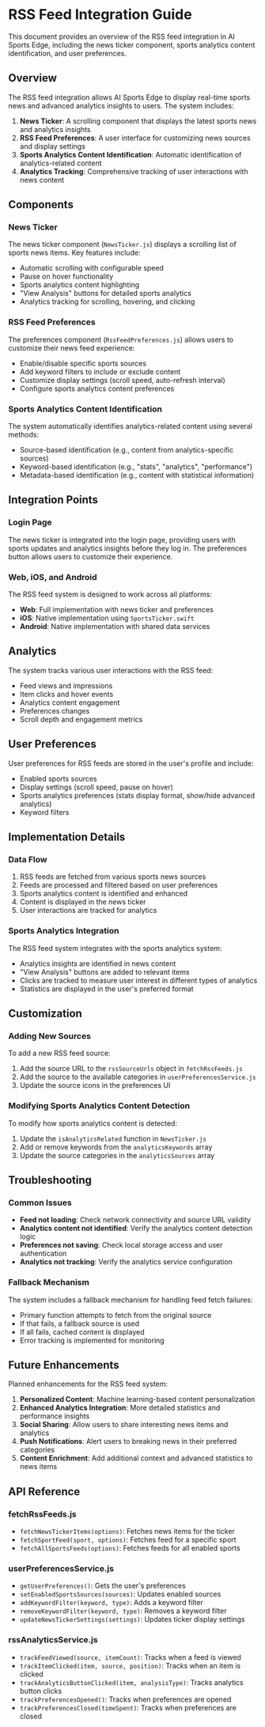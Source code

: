 # RSS Feed Integration Guide

This document provides an overview of the RSS feed integration in AI Sports Edge, including the news ticker component, sports analytics content identification, and user preferences.

## Overview

The RSS feed integration allows AI Sports Edge to display real-time sports news and advanced analytics insights to users. The system includes:

1. **News Ticker**: A scrolling component that displays the latest sports news and analytics insights
2. **RSS Feed Preferences**: A user interface for customizing news sources and display settings
3. **Sports Analytics Content Identification**: Automatic identification of analytics-related content
4. **Analytics Tracking**: Comprehensive tracking of user interactions with news content

## Components

### News Ticker

The news ticker component (`NewsTicker.js`) displays a scrolling list of sports news items. Key features include:

- Automatic scrolling with configurable speed
- Pause on hover functionality
- Sports analytics content highlighting
- "View Analysis" buttons for detailed sports analytics
- Analytics tracking for scrolling, hovering, and clicking

### RSS Feed Preferences

The preferences component (`RssFeedPreferences.js`) allows users to customize their news feed experience:

- Enable/disable specific sports sources
- Add keyword filters to include or exclude content
- Customize display settings (scroll speed, auto-refresh interval)
- Configure sports analytics content preferences

### Sports Analytics Content Identification

The system automatically identifies analytics-related content using several methods:

- Source-based identification (e.g., content from analytics-specific sources)
- Keyword-based identification (e.g., "stats", "analytics", "performance")
- Metadata-based identification (e.g., content with statistical information)

## Integration Points

### Login Page

The news ticker is integrated into the login page, providing users with sports updates and analytics insights before they log in. The preferences button allows users to customize their experience.

### Web, iOS, and Android

The RSS feed system is designed to work across all platforms:

- **Web**: Full implementation with news ticker and preferences
- **iOS**: Native implementation using `SportsTicker.swift`
- **Android**: Native implementation with shared data services

## Analytics

The system tracks various user interactions with the RSS feed:

- Feed views and impressions
- Item clicks and hover events
- Analytics content engagement
- Preferences changes
- Scroll depth and engagement metrics

## User Preferences

User preferences for RSS feeds are stored in the user's profile and include:

- Enabled sports sources
- Display settings (scroll speed, pause on hover)
- Sports analytics preferences (stats display format, show/hide advanced analytics)
- Keyword filters

## Implementation Details

### Data Flow

1. RSS feeds are fetched from various sports news sources
2. Feeds are processed and filtered based on user preferences
3. Sports analytics content is identified and enhanced
4. Content is displayed in the news ticker
5. User interactions are tracked for analytics

### Sports Analytics Integration

The RSS feed system integrates with the sports analytics system:

- Analytics insights are identified in news content
- "View Analysis" buttons are added to relevant items
- Clicks are tracked to measure user interest in different types of analytics
- Statistics are displayed in the user's preferred format

## Customization

### Adding New Sources

To add a new RSS feed source:

1. Add the source URL to the `rssSourceUrls` object in `fetchRssFeeds.js`
2. Add the source to the available categories in `userPreferencesService.js`
3. Update the source icons in the preferences UI

### Modifying Sports Analytics Content Detection

To modify how sports analytics content is detected:

1. Update the `isAnalyticsRelated` function in `NewsTicker.js`
2. Add or remove keywords from the `analyticsKeywords` array
3. Update the source categories in the `analyticsSources` array

## Troubleshooting

### Common Issues

- **Feed not loading**: Check network connectivity and source URL validity
- **Analytics content not identified**: Verify the analytics content detection logic
- **Preferences not saving**: Check local storage access and user authentication
- **Analytics not tracking**: Verify the analytics service configuration

### Fallback Mechanism

The system includes a fallback mechanism for handling feed fetch failures:

- Primary function attempts to fetch from the original source
- If that fails, a fallback source is used
- If all fails, cached content is displayed
- Error tracking is implemented for monitoring

## Future Enhancements

Planned enhancements for the RSS feed system:

1. **Personalized Content**: Machine learning-based content personalization
2. **Enhanced Analytics Integration**: More detailed statistics and performance insights
3. **Social Sharing**: Allow users to share interesting news items and analytics
4. **Push Notifications**: Alert users to breaking news in their preferred categories
5. **Content Enrichment**: Add additional context and advanced statistics to news items

## API Reference

### fetchRssFeeds.js

- `fetchNewsTickerItems(options)`: Fetches news items for the ticker
- `fetchSportFeed(sport, options)`: Fetches feed for a specific sport
- `fetchAllSportsFeeds(options)`: Fetches feeds for all enabled sports

### userPreferencesService.js

- `getUserPreferences()`: Gets the user's preferences
- `setEnabledSportsSources(sources)`: Updates enabled sources
- `addKeywordFilter(keyword, type)`: Adds a keyword filter
- `removeKeywordFilter(keyword, type)`: Removes a keyword filter
- `updateNewsTickerSettings(settings)`: Updates ticker display settings

### rssAnalyticsService.js

- `trackFeedViewed(source, itemCount)`: Tracks when a feed is viewed
- `trackItemClicked(item, source, position)`: Tracks when an item is clicked
- `trackAnalyticsButtonClicked(item, analysisType)`: Tracks analytics button clicks
- `trackPreferencesOpened()`: Tracks when preferences are opened
- `trackPreferencesClosed(timeSpent)`: Tracks when preferences are closed